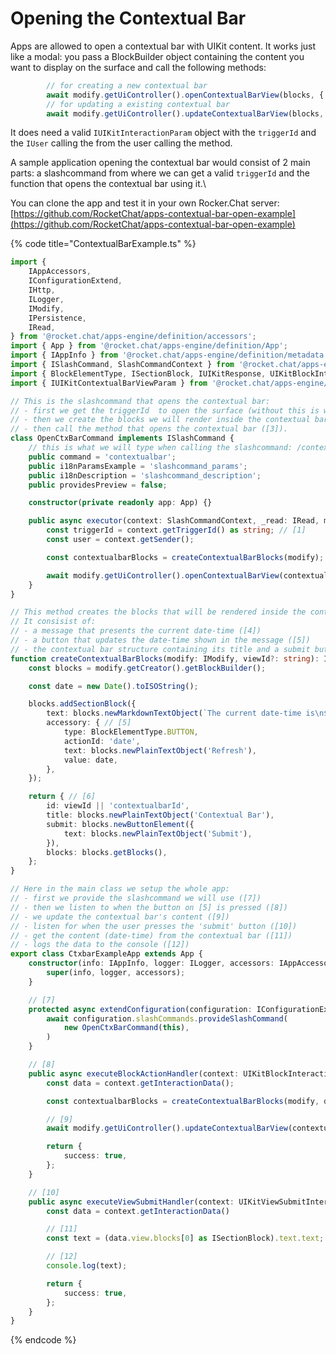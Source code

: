 # Opening the Contextual Bar

Apps are allowed to open a contextual bar with UIKit content. It works just like a modal: you pass a BlockBuilder object containing the content you want to display on the surface and call the following methods:

```typescript
        // for creating a new contextual bar
        await modify.getUiController().openContextualBarView(blocks, { triggerId }, user);
        // for updating a existing contextual bar
        await modify.getUiController().updateContextualBarView(blocks, { triggerId }, user);
```

It does need a valid `IUIKitInteractionParam` object with the `triggerId` and the `IUser` calling the from the user calling the method.

A sample application opening the contextual bar would consist of 2 main parts: a slashcommand from where we can get a valid `triggerId` and the function that opens the contextual bar using it.\


You can clone the app and test it in your own Rocker.Chat server:\
[https://github.com/RocketChat/apps-contextual-bar-open-example](https://github.com/RocketChat/apps-contextual-bar-open-example)

{% code title="ContextualBarExample.ts" %}
```typescript
import {
    IAppAccessors,
    IConfigurationExtend,
    IHttp,
    ILogger,
    IModify,
    IPersistence,
    IRead,
} from '@rocket.chat/apps-engine/definition/accessors';
import { App } from '@rocket.chat/apps-engine/definition/App';
import { IAppInfo } from '@rocket.chat/apps-engine/definition/metadata';
import { ISlashCommand, SlashCommandContext } from '@rocket.chat/apps-engine/definition/slashcommands';
import { BlockElementType, ISectionBlock, IUIKitResponse, UIKitBlockInteractionContext, UIKitViewSubmitInteractionContext } from '@rocket.chat/apps-engine/definition/uikit';
import { IUIKitContextualBarViewParam } from '@rocket.chat/apps-engine/definition/uikit/UIKitInteractionResponder';

// This is the slashcommand that opens the contextual bar:
// - first we get the triggerId  to open the surface (without this is would not be possible to open the contextual bar) ([1])
// - then we create the blocks we will render inside the contextual bar ([2])
// - then call the method that opens the contextual bar ([3]).
class OpenCtxBarCommand implements ISlashCommand {
    // this is what we will type when calling the slashcommand: /contextualbar
    public command = 'contextualbar';
    public i18nParamsExample = 'slashcommand_params';
    public i18nDescription = 'slashcommand_description';
    public providesPreview = false;

    constructor(private readonly app: App) {}

    public async executor(context: SlashCommandContext, _read: IRead, modify: IModify): Promise<void> {
        const triggerId = context.getTriggerId() as string; // [1]
        const user = context.getSender();

        const contextualbarBlocks = createContextualBarBlocks(modify); // [2]

        await modify.getUiController().openContextualBarView(contextualbarBlocks, { triggerId }, user); // [3]
    }
}

// This method creates the blocks that will be rendered inside the contextual bar.
// It consisist of:
// - a message that presents the current date-time ([4])
// - a button that updates the date-time shown in the message ([5])
// - the contextual bar structure containing its title and a submit button ([6])
function createContextualBarBlocks(modify: IModify, viewId?: string): IUIKitContextualBarViewParam {
    const blocks = modify.getCreator().getBlockBuilder();

    const date = new Date().toISOString();

    blocks.addSectionBlock({
        text: blocks.newMarkdownTextObject(`The current date-time is\n${date}`), // [4]
        accessory: { // [5]
            type: BlockElementType.BUTTON,
            actionId: 'date',
            text: blocks.newPlainTextObject('Refresh'),
            value: date,
        },
    });

    return { // [6]
        id: viewId || 'contextualbarId',
        title: blocks.newPlainTextObject('Contextual Bar'),
        submit: blocks.newButtonElement({
            text: blocks.newPlainTextObject('Submit'),
        }),
        blocks: blocks.getBlocks(),
    };
}

// Here in the main class we setup the whole app:
// - first we provide the slashcommand we will use ([7])
// - then we listen to when the button on [5] is pressed ([8])
// - we update the contextual bar's content ([9])
// - listen for when the user presses the 'submit' button ([10])
// - get the content (date-time) from the contextual bar ([11])
// - logs the data to the console ([12])
export class CtxbarExampleApp extends App {
    constructor(info: IAppInfo, logger: ILogger, accessors: IAppAccessors) {
        super(info, logger, accessors);
    }

    // [7]
    protected async extendConfiguration(configuration: IConfigurationExtend): Promise<void> {
        await configuration.slashCommands.provideSlashCommand(
            new OpenCtxBarCommand(this),
        )
    }

    // [8]
    public async executeBlockActionHandler(context: UIKitBlockInteractionContext, _read: IRead, _http: IHttp, _persistence: IPersistence, modify: IModify) {
        const data = context.getInteractionData();

        const contextualbarBlocks = createContextualBarBlocks(modify, data.container.id);

        // [9]
        await modify.getUiController().updateContextualBarView(contextualbarBlocks, { triggerId: data.triggerId }, data.user);

        return {
            success: true,
        };
    }

    // [10]
    public async executeViewSubmitHandler(context: UIKitViewSubmitInteractionContext): Promise<IUIKitResponse> {
        const data = context.getInteractionData()

        // [11]
        const text = (data.view.blocks[0] as ISectionBlock).text.text;

        // [12]
        console.log(text);

        return {
            success: true,
        };
    }
}
```
{% endcode %}
